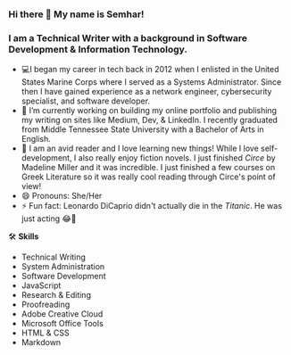 ### Hi there 👋 My name is Semhar!

### I am a **Technical Writer** with a background in Software Development & Information Technology. 

- 💻I began my career in tech back in 2012 when I enlisted in the United States Marine Corps where I served as a Systems Administrator. Since then I have gained experience as a network engineer, cybersecurity specialist, and software developer. 
- 🔭 I’m currently working on building my online portfolio and publishing my writing on sites like Medium, Dev, & LinkedIn. I recently graduated from Middle Tennessee State University with a Bachelor of Arts in English.
- 📖 I am an avid reader and I love learning new things! While I love self-development, I also really enjoy fiction novels. I just finished *Circe* by Madeline Miller and it was incredible. I just finished a few courses on Greek Literature so it was really cool reading through Circe's point of view! 
- 😄 Pronouns: She/Her
- ⚡ Fun fact: Leonardo DiCaprio didn't actually die in the *Titanic*. He was just acting 😂🤣


🛠️ **Skills**  

- Technical Writing
- System Administration
- Software Development
- JavaScript
- Research & Editing
- Proofreading
- Adobe Creative Cloud
- Microsoft Office Tools
- HTML & CSS
- Markdown




